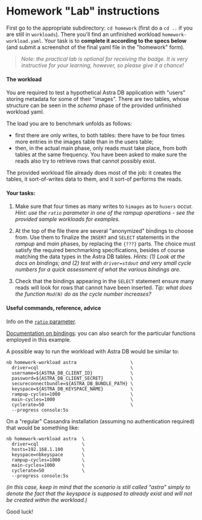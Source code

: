 # Homework "Lab" instructions

First go to the appropriate subdirectory: `cd homework` (first do a
`cd ..` if you are still in `workloads`). There you'll find
an unfinished workload `homework-workload.yaml`. Your task is to **complete
it according to the specs below** (and submit a screenshot of the final yaml
file in the "homework" form).

> _Note: the practical lab is optional for receiving the badge._
> _It is very instructive for your learning, however,_
> _so please give it a chance!_

#### The workload

You are required to test a hypothetical Astra DB application with "users" storing
metadata for some of their "images". There are two tables, whose structure
can be seen in the _schema_ phase of the provided unfinished workload yaml.

The load you are to benchmark unfolds as follows:

- first there are only writes, to both tables: there have to be four times more entries in the images table than in the users table;
- then, in the actual main phase, only reads must take place, from both tables at the same frequency. You have been asked to make sure the reads also try to retrieve rows that cannot possibly exist.

The provided workload file already does most of the job: it creates the tables,
it sort-of-writes data to them, and it sort-of performs the reads.

#### Your tasks:

1. Make sure that four times as many writes to `himages` as to `husers` occur. _Hint: use the
`ratio` parameter in one of the rampup operations - see the provided sample workloads for examples._

2. At the top of the file there are several "anonymized" bindings to choose from. Use them to finalize the `INSERT` and `SELECT` statements in the _rampup_ and _main_ phases, by replacing the `{???}` parts. The choice must satisfy the required benchmarking specifications, besides of course matching the data types in the Astra DB tables. _Hints: (1) Look at the docs on bindings; and (2) test with `driver=stdout` and very small cycle numbers for a quick assessment of what the various bindings are._

3. Check that the bindings appearing in the `SELECT` statement ensure many reads will look for rows that cannot have been inserted. _Tip: what does the function `Mod(N)` do as the cycle number increases?_

#### Useful commands, reference, advice

Info on the [`ratio` parameter](https://docs.nosqlbench.io/docs/reference/core-op-params/#ratio).

[Documentation on bindings](https://docs.nosqlbench.io/docs/bindings/binding-concepts/): you can also search for the particular functions employed in this example.

A possible way to run the workload with Astra DB would be similar to:

```
nb homework-workload astra                    \
  driver=cql                                  \
  username=${ASTRA_DB_CLIENT_ID}              \
  password=${ASTRA_DB_CLIENT_SECRET}          \
  secureconnectbundle=${ASTRA_DB_BUNDLE_PATH} \
  keyspace=${ASTRA_DB_KEYSPACE_NAME}          \
  rampup-cycles=1000                          \
  main-cycles=1000                            \
  cyclerate=50                                \
  --progress console:5s
```

On a "regular" Cassandra installation (assuming no authentication required)
that would be something like:

```
nb homework-workload astra  \
  driver=cql                \
  hosts=192.168.1.100       \
  keyspace=nbkeyspace       \
  rampup-cycles=1000        \
  main-cycles=1000          \
  cyclerate=50              \
  --progress console:5s
```

_(in this case, keep in mind that the scenario is still called "astra" simply
to denote the fact that the keyspace is supposed to already exist and will
not be created within the workload.)_

Good luck!
